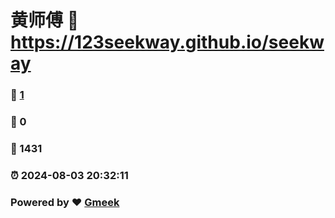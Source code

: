 # 黄师傅 :link: https://123seekway.github.io/seekway 
### :page_facing_up: [1](https://123seekway.github.io/seekway/tag.html) 
### :speech_balloon: 0 
### :hibiscus: 1431 
### :alarm_clock: 2024-08-03 20:32:11 
### Powered by :heart: [Gmeek](https://github.com/Meekdai/Gmeek)
